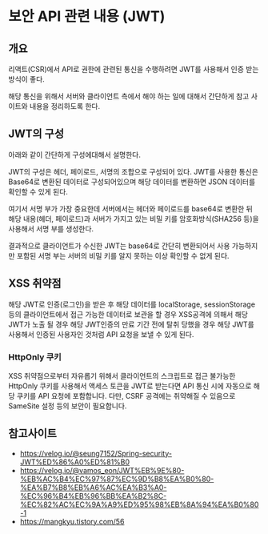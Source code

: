 # 보안 API 관련 내용 (JWT)

## 개요

리액트(CSR)에서 API로 권한에 관련된 통신을 수행하려면 JWT를 사용해서 인증 받는 방식이 좋다.

해당 통신을 위해서 서버와 클라이언트 측에서 해야 하는 일에 대해서 간단하게 참고 사이트와 내용을 정리하도록 한다.

## JWT의 구성

아래와 같이 간단하게 구성에대해서 설명한다.

JWT의 구성은 헤더, 페이로드, 서명의 조합으로 구성되어 있다.
JWT를 사용한 통신은 Base64로 변환된 데이터로  구성되어있으며 해당 데이터를 변환하면 JSON 데이터를 확인할 수 있게 된다.

여기서 서명 부가 가장 중요한데 서버에서는 헤더와 페이로드를 base64로 변환한 뒤 해당 내용(헤더, 페이로드)과 서버가 가지고 있는 비밀 키를 암호화방식(SHA256 등)을 사용해서 서명 부를 생성한다.

결과적으로 클라이언트가 수신한 JWT는 base64로 간단히 변환되어서 사용 가능하지만 포함된 서명 부는 서버의 비밀 키를 알지 못하는 이상 확인할 수 없게 된다.

## XSS 취약점

해당 JWT로 인증(로그인)을 받은 후 해당 데이터를 localStorage, sessionStorage 등의 클라이언트에서 접근 가능한 데이터로 보관을 할 경우 XSS공격에 의해서 해당 JWT가 노출 될 경우 해당 JWT인증의 만료 기간 전에 탈취 당했을 경우 해당 JWT를 사용해서 인증된 사용자인 것처럼 API 요청을 보낼 수 있게 된다.

### HttpOnly 쿠키

XSS 취약점으로부터 자유롭기 위해서 클라이언트의 스크립트로 접근 불가능한 HttpOnly 쿠키를 사용해서 액세스 토큰을 JWT로 받는다면 API 통신 시에 자동으로 해당 쿠키를 API 요청에 포함합니다.
다만, CSRF 공격에는 취약해질 수 있음으로 SameSite 설정 등의 보안이 필요합니다.

## 참고사이트

- https://velog.io/@seung7152/Spring-security-JWT%ED%86%A0%ED%81%B0
- https://velog.io/@vamos_eon/JWT%EB%9E%80-%EB%AC%B4%EC%97%87%EC%9D%B8%EA%B0%80-%EA%B7%B8%EB%A6%AC%EA%B3%A0-%EC%96%B4%EB%96%BB%EA%B2%8C-%EC%82%AC%EC%9A%A9%ED%95%98%EB%8A%94%EA%B0%80-1
- https://mangkyu.tistory.com/56
